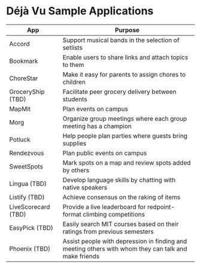 Déjà Vu Sample Applications
===========================


| App | Purpose |
| ------ | ------- |
| Accord | Support musical bands in the selection of setlists |
| Bookmark | Enable users to share links and attach topics to them |
| ChoreStar | Make it easy for parents to assign chores to children |
| GroceryShip (TBD) | Facilitate peer grocery delivery between students |
| MapMit | Plan events on campus |
| Morg | Organize group meetings where each group meeting has a champion |
| Potluck | Help people plan parties where guests bring supplies |
| Rendezvous | Plan public events on campus |
| SweetSpots | Mark spots on a map and review spots added by others|
| Lingua (TBD) | Develop language skills by chatting with native speakers |
| Listify (TBD) | Achieve consensus on the raking of items |
| LiveScorecard (TBD) | Provide a live leaderboard for redpoint-format climbing competitions |
| EasyPick (TBD) | Easily search MIT courses based on their ratings from previous semesters |
| Phoenix (TBD) | Assist people with depression in finding and meeting others with whom they can talk and make friends |
